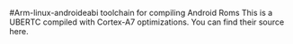 #Arm-linux-androideabi toolchain for compiling Android Roms
This is a UBERTC compiled with Cortex-A7 optimizations. You can find their source here.
